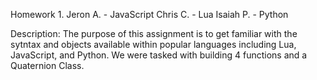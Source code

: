 Homework 1.
Jeron A. - JavaScript
Chris C. - Lua
Isaiah P. - Python

Description: The purpose of this assignment is to get familiar with the sytntax and objects available within popular languages including Lua, JavaScript, and Python. We were tasked with building 4 functions and a Quaternion Class.
